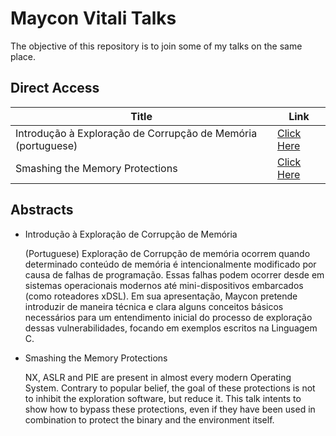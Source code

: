Maycon Vitali Talks
===================

The objective of this repository is to join some of my talks on the same place.


Direct Access
-------------

| Title | Link |
| ------ | ------ |
| Introdução à Exploração de Corrupção de Memória (portuguese) | [Click Here](intro-memory-corruption) |
| Smashing the Memory Protections | [Click Here](smashing-memory-protections/) |


Abstracts
-------------

- Introdução à Exploração de Corrupção de Memória

	(Portuguese) Exploração de Corrupção de memória ocorrem quando determinado conteúdo de memória é intencionalmente modificado por causa de falhas de programação. Essas falhas podem ocorrer desde em sistemas operacionais modernos até mini-dispositivos embarcados (como roteadores xDSL). Em sua apresentação, Maycon pretende introduzir de maneira técnica e clara alguns conceitos básicos necessários para um entendimento inicial do processo de exploração dessas vulnerabilidades, focando em exemplos escritos na Linguagem C.

- Smashing the Memory Protections

	NX, ASLR and PIE are present in almost every modern Operating System. Contrary to popular belief, the goal of these protections is not to inhibit the exploration software, but reduce it. This talk intents to show how to bypass these protections, even if they have been used in combination to protect the binary and the environment itself.
